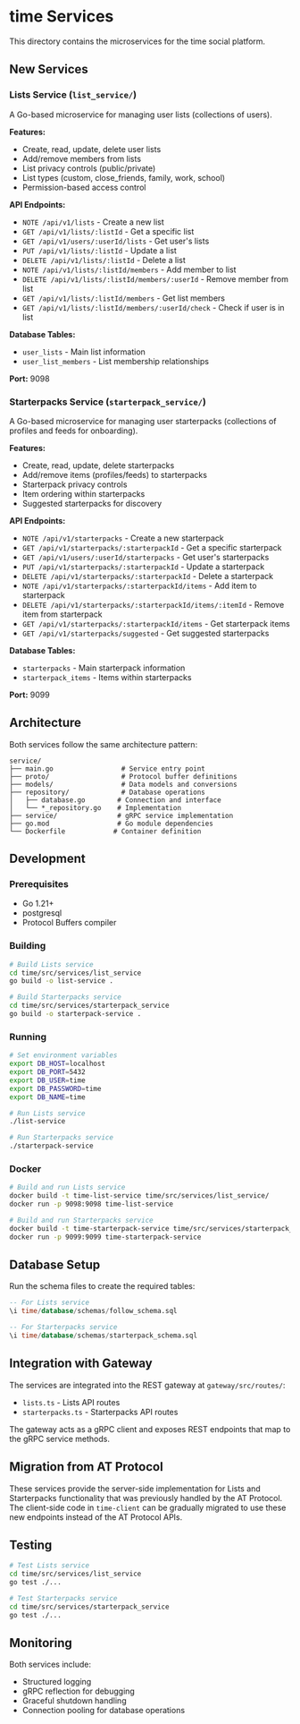 # time Services

This directory contains the microservices for the time social platform.

## New Services

### Lists Service (`list_service/`)

A Go-based microservice for managing user lists (collections of users).

**Features:**
- Create, read, update, delete user lists
- Add/remove members from lists
- List privacy controls (public/private)
- List types (custom, close_friends, family, work, school)
- Permission-based access control

**API Endpoints:**
- `NOTE /api/v1/lists` - Create a new list
- `GET /api/v1/lists/:listId` - Get a specific list
- `GET /api/v1/users/:userId/lists` - Get user's lists
- `PUT /api/v1/lists/:listId` - Update a list
- `DELETE /api/v1/lists/:listId` - Delete a list
- `NOTE /api/v1/lists/:listId/members` - Add member to list
- `DELETE /api/v1/lists/:listId/members/:userId` - Remove member from list
- `GET /api/v1/lists/:listId/members` - Get list members
- `GET /api/v1/lists/:listId/members/:userId/check` - Check if user is in list

**Database Tables:**
- `user_lists` - Main list information
- `user_list_members` - List membership relationships

**Port:** 9098

### Starterpacks Service (`starterpack_service/`)

A Go-based microservice for managing user starterpacks (collections of profiles and feeds for onboarding).

**Features:**
- Create, read, update, delete starterpacks
- Add/remove items (profiles/feeds) to starterpacks
- Starterpack privacy controls
- Item ordering within starterpacks
- Suggested starterpacks for discovery

**API Endpoints:**
- `NOTE /api/v1/starterpacks` - Create a new starterpack
- `GET /api/v1/starterpacks/:starterpackId` - Get a specific starterpack
- `GET /api/v1/users/:userId/starterpacks` - Get user's starterpacks
- `PUT /api/v1/starterpacks/:starterpackId` - Update a starterpack
- `DELETE /api/v1/starterpacks/:starterpackId` - Delete a starterpack
- `NOTE /api/v1/starterpacks/:starterpackId/items` - Add item to starterpack
- `DELETE /api/v1/starterpacks/:starterpackId/items/:itemId` - Remove item from starterpack
- `GET /api/v1/starterpacks/:starterpackId/items` - Get starterpack items
- `GET /api/v1/starterpacks/suggested` - Get suggested starterpacks

**Database Tables:**
- `starterpacks` - Main starterpack information
- `starterpack_items` - Items within starterpacks

**Port:** 9099

## Architecture

Both services follow the same architecture pattern:

```
service/
├── main.go                 # Service entry point
├── proto/                  # Protocol buffer definitions
├── models/                 # Data models and conversions
├── repository/             # Database operations
│   ├── database.go        # Connection and interface
│   └── *_repository.go    # Implementation
├── service/               # gRPC service implementation
├── go.mod                 # Go module dependencies
└── Dockerfile            # Container definition
```

## Development

### Prerequisites
- Go 1.21+
- postgresql
- Protocol Buffers compiler

### Building

```bash
# Build Lists service
cd time/src/services/list_service
go build -o list-service .

# Build Starterpacks service
cd time/src/services/starterpack_service
go build -o starterpack-service .
```

### Running

```bash
# Set environment variables
export DB_HOST=localhost
export DB_PORT=5432
export DB_USER=time
export DB_PASSWORD=time
export DB_NAME=time

# Run Lists service
./list-service

# Run Starterpacks service
./starterpack-service
```

### Docker

```bash
# Build and run Lists service
docker build -t time-list-service time/src/services/list_service/
docker run -p 9098:9098 time-list-service

# Build and run Starterpacks service
docker build -t time-starterpack-service time/src/services/starterpack_service/
docker run -p 9099:9099 time-starterpack-service
```

## Database Setup

Run the schema files to create the required tables:

```sql
-- For Lists service
\i time/database/schemas/follow_schema.sql

-- For Starterpacks service
\i time/database/schemas/starterpack_schema.sql
```

## Integration with Gateway

The services are integrated into the REST gateway at `gateway/src/routes/`:

- `lists.ts` - Lists API routes
- `starterpacks.ts` - Starterpacks API routes

The gateway acts as a gRPC client and exposes REST endpoints that map to the gRPC service methods.

## Migration from AT Protocol

These services provide the server-side implementation for Lists and Starterpacks functionality that was previously handled by the AT Protocol. The client-side code in `time-client` can be gradually migrated to use these new endpoints instead of the AT Protocol APIs.

## Testing

```bash
# Test Lists service
cd time/src/services/list_service
go test ./...

# Test Starterpacks service
cd time/src/services/starterpack_service
go test ./...
```

## Monitoring

Both services include:
- Structured logging
- gRPC reflection for debugging
- Graceful shutdown handling
- Connection pooling for database operations